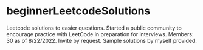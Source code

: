 # beginnerLeetcodeSolutions
Leetcode solutions to easier questions.
Started a public community to encourage practice with LeetCode in preparation for interviews. Members: 30 as of 8/22/2022. Invite by request. Sample solutions by myself provided.
